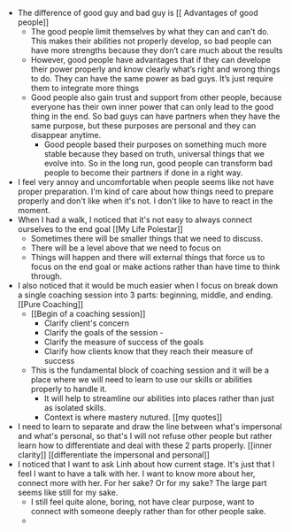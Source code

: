 - The difference of good guy and bad guy is [[ Advantages of good people]]
    - The good people limit themselves by what they can and can’t do. This makes their abilities not properly develop, so bad people can have more strengths because they don’t care much about the results
    - However, good people have advantages that if they can develope their power properly and know clearly what’s right and wrong things to do. They can have the same power as bad guys. It’s just require them to integrate more things
    - Good people also gain trust and support from other people, because everyone has their own inner power that can only lead to the good thing in the end. So bad guys can have partners when they have the same purpose, but these purposes are personal and they can disappear anytime.
        - Good people based their purposes on something much more stable because they based on truth, universal things that we evolve into. So in the long run, good people can transform bad people to become their partners if done in a right way.
- I feel very annoy and uncomfortable when people seems like not have proper preparation. I'm kind of care about how things need to prepare properly and don't like when it's not. I don't like to have to react in the moment.
- When I had a walk, I noticed that it's not easy to always connect ourselves to the end goal [[My Life Polestar]]
    - Sometimes there will be smaller things that we need to discuss.
    - There will be a level above that we need to focus on
    - Things will happen and there will external things that force us to focus on the end goal or make actions rather than have time to think through.
- I also noticed that it would be much easier when I focus on break down a single coaching session into 3 parts: beginning, middle, and ending. [[Pure Coaching]]
    - [[Begin of a coaching session]]
        - Clarify client's concern
        - Clarify the goals of the session - 
        - Clarify the measure of success of the goals
        - Clarify how clients know that they reach their measure of success
    - This is the fundamental block of coaching session and it will be a place where we will need to learn to use our skills or abilities properly to handle it. 
        - It will help to streamline our abilities into places rather than just as isolated skills.
        - Context is where mastery nutured. [[my quotes]]
- I need to learn to separate and draw the line between what's impersonal and what's personal, so that's I will not refuse other people but rather learn how to differentiate and deal with these 2 parts properly. [[inner clarity]] [[differentiate the impersonal and personal]]
- I noticed that I want to ask Linh about how current stage. It's just that I feel I want to have a talk with her. I want to know more about her, connect more with her. For her sake? Or for my sake? The large part seems like still for my sake.
    - I still feel quite alone, boring, not have clear purpose, want to connect with someone deeply rather than for other people sake.
    - 
